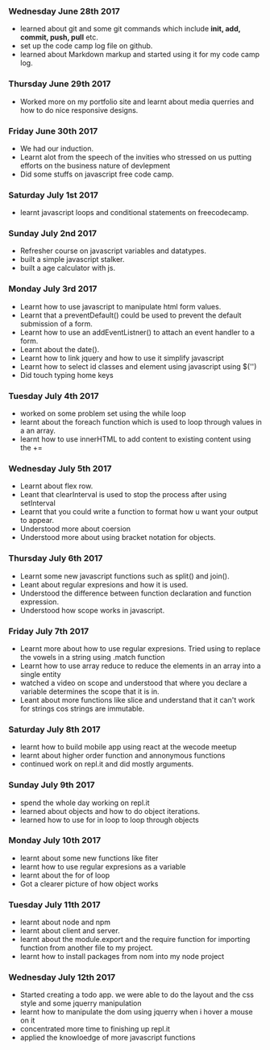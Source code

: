### Wednesday June 28th 2017
- learned about git and some git commands which include **init, add, commit, push, pull**  etc.
- set up the code camp log file on github.
- learned about Markdown markup and started using it for my code camp log.

### Thursday June 29th 2017
- Worked more on my portfolio site and learnt about media querries and how to do nice responsive designs.

### Friday June 30th 2017
- We had our induction.
- Learnt alot from the speech of the invities who stressed on us putting efforts on the business nature of devlepment
- Did some stuffs on javascript free code camp.

### Saturday July 1st 2017
- learnt javascript loops and conditional statements on freecodecamp.


### Sunday July 2nd 2017
- Refresher course on javascript variables and datatypes.
- built a simple javascript stalker.
- built a age calculator with js.

### Monday July 3rd 2017
- Learnt how to use javascript to manipulate html form values.
- Learnt that a preventDefault() could be used to prevent the default submission of a form.
- Learnt how to use an addEventListner() to attach an event handler to a form.
- Learnt about the date().
- Learnt how to link jquery and how to use it simplify javascript
- Learnt how to select id classes and element using javascript using $('')
- Did touch typing home keys

### Tuesday July 4th 2017
- worked on some problem set using the while loop
- learnt about the foreach function which is used to loop through values in a an array.
- learnt how to use innerHTML to add content to existing content using the +=

### Wednesday July 5th 2017
- Learnt about flex row.
- Leant that clearInterval is used to stop the process after using setInterval
- Learnt that you could write a function to format how u want your output to appear.
- Understood more about coersion
- Understood more about using bracket notation for objects.

### Thursday July 6th 2017
- Learnt some new javascript functions such as split() and join().
- Leant about regular expresions and how it is used.
- Understood the difference between function declaration and function expression.
- Understood how scope works in javascript.

### Friday July 7th 2017
- Learnt more about how to use regular expresions. Tried using to replace the vowels in a string using .match function
- Learnt how to use array reduce to reduce the elements in an array into a single entity
- watched a video on scope and understood that where you declare a variable determines the scope that it is in.
- Leant about more functions like slice and understand that it can't work for strings cos strings are immutable.

### Saturday July 8th 2017
- learnt how to build mobile app using react at the wecode meetup
- learnt about higher order function and annonymous functions
- continued work on repl.it and did mostly arguments.

### Sunday July 9th 2017
- spend the whole day working on repl.it
- learned about objects and how to do object iterations.
- learned how to use for in loop to loop through objects

### Monday July 10th 2017
- learnt about some new functions like fiter
- learnt how to use regular expresions as a variable
- learnt about the for of loop
- Got a clearer picture of how object works

### Tuesday July 11th 2017
- learnt about node and npm
- learnt about client and server.
- learnt about the module.export and the require function for importing function from another file to my project.
- learnt how to install packages from nom into my node project

### Wednesday July 12th 2017
- Started creating a todo app. we were able to do the layout and the css style and some jquerry manipulation
- learnt how to manipulate the dom using jquerry when i hover a mouse on it
- concentrated more time to finishing up repl.it
- applied the knowloedge of more javascript functions

